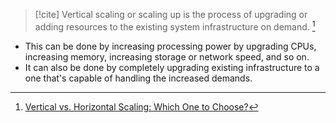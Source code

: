
> [!cite] 
> Vertical scaling or scaling up is the process of upgrading or adding resources to the existing system infrastructure on demand. [^1]

- This can be done by increasing processing power by upgrading CPUs, increasing memory, increasing storage or network speed, and so on.
- It can also be done by completely upgrading existing infrastructure to a one that's capable of handling the increased demands.



[^1]: [Vertical vs. Horizontal Scaling: Which One to Choose?](https://middleware.io/blog/vertical-vs-horizontal-scaling/)